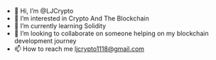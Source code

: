 - 👋 Hi, I’m @LJCrypto
- 👀 I’m interested in Crypto And The Blockchain
- 🌱 I’m currently learning Solidity
- 💞️ I’m looking to collaborate on someone helping on my blockchain development journey
- 📫 How to reach me ljcrypto1118@gmail.com

<!---
LJCrypto/LJCrypto is a ✨ special ✨ repository because its `README.md` (this file) appears on your GitHub profile.
You can click the Preview link to take a look at your changes.
--->

